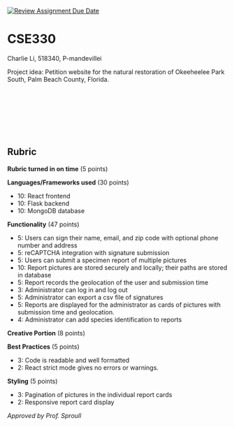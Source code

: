 [![Review Assignment Due Date](https://classroom.github.com/assets/deadline-readme-button-22041afd0340ce965d47ae6ef1cefeee28c7c493a6346c4f15d667ab976d596c.svg)](https://classroom.github.com/a/20FWPQk8)
# CSE330
Charlie Li, 518340, P-mandevillei

Project idea: Petition website for the natural restoration of Okeeheelee Park South, Palm Beach County, Florida.






<br><br><br><br><br><br>

## Rubric
**Rubric turned in on time** (5 points)

**Languages/Frameworks used** (30 points)
- 10: React frontend
- 10: Flask backend
- 10: MongoDB database

**Functionality** (47 points)
- 5: Users can sign their name, email, and zip code with optional phone number and address
- 5: reCAPTCHA integration with signature submission
- 5: Users can submit a specimen report of multiple pictures
- 10: Report pictures are stored securely and locally; their paths are stored in database
- 5: Report records the geolocation of the user and submission time
- 3: Administrator can log in and log out
- 5: Administrator can export a csv file of signatures
- 5: Reports are displayed for the administrator as cards of pictures with submission time and geolocation.
- 4: Administrator can add species identification to reports

**Creative Portion** (8 points)

**Best Practices** (5 points)
- 3: Code is readable and well formatted
- 2: React strict mode gives no errors or warnings.

**Styling** (5 points)
- 3: Pagination of pictures in the individual report cards
- 2: Responsive report card display

*Approved by Prof. Sproull*
